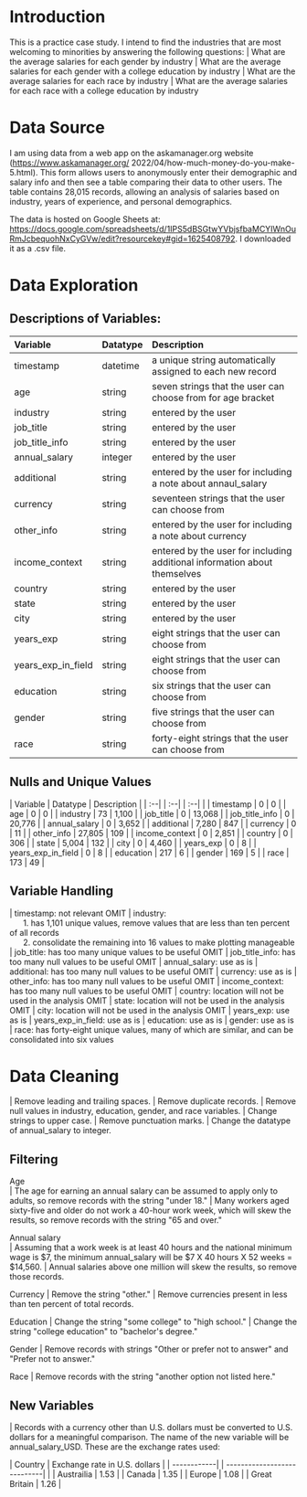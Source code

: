 # Introduction
This is a practice case study. I intend to find the industries that are most welcoming to minorities by answering the following questions:
| What are the average salaries for each gender by industry
| What are the average salaries for each gender with a college education by industry 
| What are the average salaries for each race by industry
| What are the average salaries for each race with a college education by industry 


# Data Source
I am using data from a web app on the askamanager.org website (https://www.askamanager.org/ 2022/04/how-much-money-do-you-make-5.html). This form allows users to anonymously enter their demographic and salary info and then see a table comparing their data to other users. The table contains 28,015 records, allowing an analysis of salaries based on industry, years of experience, and personal demographics.

The data is hosted on Google Sheets at: https://docs.google.com/spreadsheets/d/1IPS5dBSGtwYVbjsfbaMCYIWnOuRmJcbequohNxCyGVw/edit?resourcekey#gid=1625408792. I downloaded it as a .csv file.


# Data Exploration
## Descriptions of Variables:
| Variable           | Datatype | Description |
| :---               | :---     | :--- |
| timestamp          | datetime | a unique string automatically assigned to each new record
| age                | string   | seven strings that the user can choose from for age bracket
| industry           | string   | entered by the user
| job_title          | string   | entered by the user
| job_title_info     | string   | entered by the user
| annual_salary      | integer  | entered by the user
| additional         | string   | entered by the user for including a note about annaul_salary
| currency           | string   | seventeen strings that the user can choose from 
| other_info         | string   | entered by the user for including a note about currency
| income_context     | string   | entered by the user for including additional information about themselves
| country            | string   | entered by the user
| state              | string   | entered by the user
| city               | string   | entered by the user
| years_exp          | string   | eight strings that the user can choose from
| years_exp_in_field | string   | eight strings that the user can choose from
| education          | string   |  six strings that the user can choose from
| gender             | string   |  five strings that the user can choose from
| race               | string   |  forty-eight strings that the user can choose from

## Nulls and Unique Values

| Variable           | Datatype | Description |
| :--|               | :--|   | :--|          |
| timestamp          | 0      | 0             |
| age                | 0      | 0             |
| industry           | 73     | 1,100         |
| job_title          | 0      | 13,068        |
| job_title_info     | 0      | 20,776        |
| annual_salary      | 0      | 3,652         |
| additional         | 7,280  | 847           |
| currency           | 0      | 11            |
| other_info         | 27,805 | 109           |
| income_context     | 0      | 2,851         |
| country            | 0      | 306           |
| state              | 5,004  | 132           |
| city               | 0      | 4,460         |
| years_exp          | 0      | 8             |
| years_exp_in_field | 0      | 8             |
| education          | 217    | 6             |
| gender             | 169    | 5             |
| race               | 173    | 49            |

## Variable Handling
| timestamp: not relevant OMIT
| industry:   
&nbsp;&nbsp;&nbsp;&nbsp;&nbsp;&nbsp;1. has 1,101 unique values, remove values that are less than ten percent of all records  
&nbsp;&nbsp;&nbsp;&nbsp;&nbsp;&nbsp;2. consolidate the remaining into 16 values to make plotting manageable
| job_title: has too many unique values to be useful OMIT
| job_title_info: has too many null values to be useful OMIT
| annual_salary: use as is
| additional: has too many null values to be useful OMIT
| currency: use as is
| other_info: has too many null values to be useful OMIT
| income_context: has too many null values to be useful OMIT
| country: location will not be used in the analysis OMIT
| state: location will not be used in the analysis OMIT
| city: location will not be used in the analysis OMIT
| years_exp: use as is
| years_exp_in_field:  use as is
| education:  use as is
| gender:  use as is
| race: has forty-eight unique values, many of which are similar, and can be consolidated into six values

# Data Cleaning
| Remove leading and trailing spaces.
| Remove duplicate records.
| Remove null values in industry, education, gender, and race variables.
| Change strings to upper case.
| Remove punctuation marks.
| Change the datatype of annual_salary to integer.

## Filtering
Age  
| The age for earning an annual salary can be assumed to apply only to adults, so remove records with the string "under 18."
| Many workers aged sixty-five and older do not work a 40-hour work week, which will skew the results, so remove records with the string "65 and over."

Annual salary  
| Assuming that a work week is at least 40 hours and the national minimum wage is $7, the minimum annual_salary will be  $7 X 40 hours X 52 weeks = $14,560.
| Annual salaries above one million will skew the results, so remove those records.

Currency
| Remove the string "other."
| Remove currencies present in less than ten percent of total records.

Education 
| Change the string "some college" to "high school."
| Change the string "college education" to "bachelor's degree."

Gender 
| Remove records with strings "Other or prefer not to answer" and "Prefer not to answer."

Race 
| Remove records with the string "another option not listed here."


## New Variables
| Records with a currency other than U.S. dollars must be converted to U.S. dollars for a meaningful comparison. The name of the new variable will be annual_salary_USD. These are the exchange rates used:

| Country       | Exchange rate in U.S. dollars |
| ------------| | ----------------------------| |
| Austrailia    | 1.53                          |
| Canada        | 1.35                          |
| Europe        | 1.08                          |
| Great Britain | 1.26                          |
